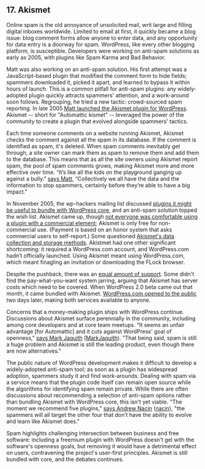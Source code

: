 ## 17. Akismet

Online spam is the old annoyance of unsolicited mail, writ large and filling digital inboxes worldwide. Limited to email at first, it quickly became a blog issue: blog comment forms allow anyone to enter data, and any opportunity for data entry is a doorway for spam. WordPress, like every other blogging platform, is susceptible. Developers were working on anti-spam solutions as early as 2005, with plugins like Spam Karma and Bad Behavior.

Matt was also working on an anti-spam solution. His first attempt was a JavaScript-based plugin that modified the comment form to hide fields; spammers downloaded it, picked it apart, and learned to bypass it within hours of launch. This is a common pitfall for anti-spam plugins: any widely-adopted plugin quickly attracts spammers' attention, and a work-around soon follows. Regrouping, he tried a new tactic: crowd-sourced spam reporting. In late 2005 [Matt launched the Akismet plugin for WordPress](http://ma.tt/2005/10/akismet-stops-spam/). Akismet -- short for "Automattic kismet" -- leveraged the power of the community to create a plugin that evolved alongside spammers' tactics. 	

Each time someone comments on a website running Akismet, Akismet checks the comment against all the spam in its database. If the comment is identified as spam, it's deleted. When spam comments inevitably get through, a site owner can mark them as spam to remove them and add them to the database. This means that as all the site owners using Akismet report spam, the pool of spam comments grows, making Akismet more and more effective over time. “It’s like all the kids on the playground ganging up against a bully.” [says Matt](http://archive.wordpress.org/interviews/2014_04_17_Mullenweg.html#L97), “Collectively we all have the data and the information to stop spammers, certainly before they’re able to have a big impact.”  		

In November 2005, the wp-hackers mailing list discussed [plugins it might be useful to bundle with WordPress core](http://lists.wordpress.org/pipermail/wp-hackers/2005-November/003162.html), and an anti-spam solution topped the wish list. Akismet came up, though [not everyone was comfortable using a plugin with a commercial element](http://lists.wordpress.org/pipermail/wp-hackers/2005-November/003177.html); Akismet is only free for non-commercial use. (Payment is based on an honor system that asks commercial users to self-report.) Some questioned [Akismet's data collection and storage methods](https://codex.wordpress.org/IRC_Meetups/2005/October/October26RawLog). Akistmet had one other significant shortcoming: it required a WordPress.com account, and WordPress.com hadn’t officially launched. Using Akismet meant using WordPress.com, which meant finagling an invitation or downloading the FLock browser.

Despite the pushback, there was an [equal amount of support](http://lists.wordpress.org/pipermail/wp-hackers/2005-November/003189.html). Some didn't find the pay-what-you-want system jarring, arguing that Akismet has server costs which need to be covered. When WordPress 2.0 beta came out that month, it came bundled with Akismet. [WordPress.com opened to the public](http://ma.tt/2005/11/wordpresscom-open/) two days later, making both services available to anyone.		

Concerns that a money-making plugin ships with WordPress continue. Discussions about Akismet surface perennially in the community, including among core developers and at core team meetups. "It seems an unfair advantage [for Automattic] and it cuts against WordPress' goal of openness," [says Mark Jaquith](http://archive.wordpress.org/interviews/2013_11_22_Jaquith.html#L186) ([MarkJaquith](http://profiles.wordpress.org/MarkJaquith)). "That being said, spam is still a huge problem and Akismet is still the leading product, even though there are now alternatives."

The public nature of WordPress development makes it difficult to develop a widely-adopted anti-spam tool; as soon as a plugin has widespread adoption, spammers study it and find work-arounds. Dealing with spam via a service means that the plugin code itself can remain open source while the algorithms for identifying spam remain private. While there are often discussions about recommending a selection of anti-spam options rather than bundling Akismet with WordPress core, this isn't yet viable. "The moment we recommend five plugins," [says Andrew Nacin](http://archive.wordpress.org/interviews/2014_04_21_Nacin.html#L265) ([nacin](http://profiles.wordpress.org/nacin)), "the spammers will all target the other four that don’t have the ability to evolve and learn like Akismet does." 

Spam highlights challenging intersection between business and free software: including a freemium plugin with WordPress doesn't gel with the software's openness goals, but removing it would have a detrimental effect on users, contravening the project's user-first principles. Akismet is still bundled with core, and the debates continues.
